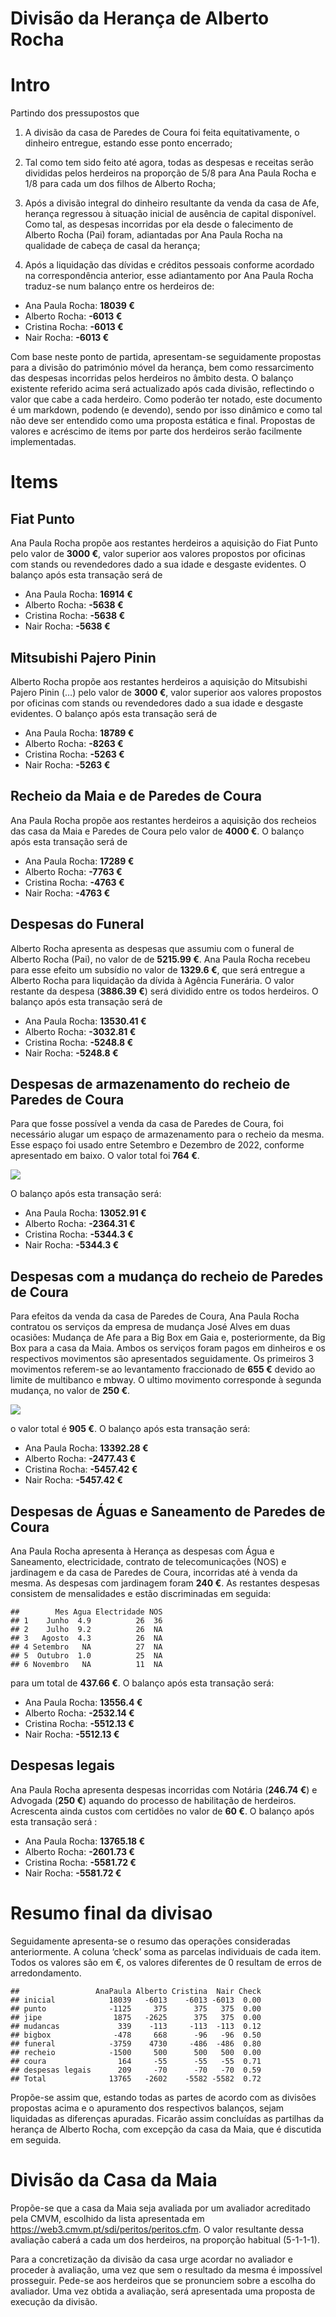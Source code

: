 Divisão da Herança de Alberto Rocha
================

# Intro

Partindo dos pressupostos que

1)  A divisão da casa de Paredes de Coura foi feita equitativamente, o
    dinheiro entregue, estando esse ponto encerrado;

2)  Tal como tem sido feito até agora, todas as despesas e receitas
    serão divididas pelos herdeiros na proporção de 5/8 para Ana Paula
    Rocha e 1/8 para cada um dos filhos de Alberto Rocha;

3)  Após a divisão integral do dinheiro resultante da venda da casa de
    Afe, herança regressou à situação inicial de ausência de capital
    disponível. Como tal, as despesas incorridas por ela desde o
    falecimento de Alberto Rocha (Pai) foram, adiantadas por Ana Paula
    Rocha na qualidade de cabeça de casal da herança;

4)  Após a liquidação das dívidas e créditos pessoais conforme acordado
    na correspondência anterior, esse adiantamento por Ana Paula Rocha
    traduz-se num balanço entre os herdeiros de:

- Ana Paula Rocha: **18039 €**
- Alberto Rocha: **-6013 €**
- Cristina Rocha: **-6013 €**
- Nair Rocha: **-6013 €**

Com base neste ponto de partida, apresentam-se seguidamente propostas
para a divisão do património móvel da herança, bem como ressarcimento
das despesas incorridas pelos herdeiros no âmbito desta. O balanço
existente referido acima será actualizado após cada divisão, reflectindo
o valor que cabe a cada herdeiro. Como poderão ter notado, este
documento é um markdown, podendo (e devendo), sendo por isso dinâmico e
como tal não deve ser entendido como uma proposta estática e final.
Propostas de valores e acréscimo de items por parte dos herdeiros serão
facilmente implementadas.

# Items

## Fiat Punto

Ana Paula Rocha propõe aos restantes herdeiros a aquisição do Fiat Punto
pelo valor de **3000 €**, valor superior aos valores propostos por
oficinas com stands ou revendedores dado a sua idade e desgaste
evidentes. O balanço após esta transação será de

- Ana Paula Rocha: **16914 €**
- Alberto Rocha: **-5638 €**
- Cristina Rocha: **-5638 €**
- Nair Rocha: **-5638 €**

## Mitsubishi Pajero Pinin

Alberto Rocha propõe aos restantes herdeiros a aquisição do Mitsubishi
Pajero Pinin (…) pelo valor de **3000 €**, valor superior aos valores
propostos por oficinas com stands ou revendedores dado a sua idade e
desgaste evidentes. O balanço após esta transação será de

- Ana Paula Rocha: **18789 €**
- Alberto Rocha: **-8263 €**
- Cristina Rocha: **-5263 €**
- Nair Rocha: **-5263 €**

## Recheio da Maia e de Paredes de Coura

Ana Paula Rocha propõe aos restantes herdeiros a aquisição dos recheios
das casa da Maia e Paredes de Coura pelo valor de **4000 €**. O balanço
após esta transação será de

- Ana Paula Rocha: **17289 €**
- Alberto Rocha: **-7763 €**
- Cristina Rocha: **-4763 €**
- Nair Rocha: **-4763 €**

## Despesas do Funeral

Alberto Rocha apresenta as despesas que assumiu com o funeral de Alberto
Rocha (Pai), no valor de de **5215.99 €**. Ana Paula Rocha recebeu para
esse efeito um subsídio no valor de **1329.6 €**, que será entregue a
Alberto Rocha para liquidação da dívida à Agência Funerária. O valor
restante da despesa (**3886.39 €**) será dividido entre os todos
herdeiros. O balanço após esta transação será de

- Ana Paula Rocha: **13530.41 €**
- Alberto Rocha: **-3032.81 €**
- Cristina Rocha: **-5248.8 €**
- Nair Rocha: **-5248.8 €**

## Despesas de armazenamento do recheio de Paredes de Coura

Para que fosse possível a venda da casa de Paredes de Coura, foi
necessário alugar um espaço de armazenamento para o recheio da mesma.
Esse espaço foi usado entre Setembro e Dezembro de 2022, conforme
apresentado em baixo. O valor total foi **764 €**.

![](comprovativos/bigbox.png)

O balanço após esta transação será:

- Ana Paula Rocha: **13052.91 €**
- Alberto Rocha: **-2364.31 €**
- Cristina Rocha: **-5344.3 €**
- Nair Rocha: **-5344.3 €**

## Despesas com a mudança do recheio de Paredes de Coura

Para efeitos da venda da casa de Paredes de Coura, Ana Paula Rocha
contratou os serviços da empresa de mudança José Alves em duas ocasiões:
Mudança de Afe para a Big Box em Gaia e, posteriormente, da Big Box para
a casa da Maia. Ambos os serviços foram pagos em dinheiros e os
respectivos movimentos são apresentados seguidamente. Os primeiros 3
movimentos referem-se ao levantamento fraccionado de **655 €** devido ao
limite de multibanco e mbway. O ultimo movimento corresponde à segunda
mudança, no valor de **250 €**.

![](comprovativos/mudanca.png)

o valor total é **905 €**. O balanço após esta transação será:

- Ana Paula Rocha: **13392.28 €**
- Alberto Rocha: **-2477.43 €**
- Cristina Rocha: **-5457.42 €**
- Nair Rocha: **-5457.42 €**

## Despesas de Águas e Saneamento de Paredes de Coura

Ana Paula Rocha apresenta à Herança as despesas com Água e Saneamento,
electricidade, contrato de telecomunicações (NOS) e jardinagem e da casa
de Paredes de Coura, incorridas até à venda da mesma. As despesas com
jardinagem foram **240 €**. As restantes despesas consistem de
mensalidades e estão discriminadas em seguida:

    ##        Mes Agua Electridade NOS
    ## 1    Junho  4.9          26  36
    ## 2    Julho  9.2          26  NA
    ## 3   Agosto  4.3          26  NA
    ## 4 Setembro   NA          27  NA
    ## 5  Outubro  1.0          25  NA
    ## 6 Novembro   NA          11  NA

para um total de **437.66 €**. O balanço após esta transação será:

- Ana Paula Rocha: **13556.4 €**
- Alberto Rocha: **-2532.14 €**
- Cristina Rocha: **-5512.13 €**
- Nair Rocha: **-5512.13 €**

## Despesas legais

Ana Paula Rocha apresenta despesas incorridas com Notária (**246.74 €**)
e Advogada (**250 €**) aquando do processo de habilitação de herdeiros.
Acrescenta ainda custos com certidões no valor de **60 €**. O balanço
após esta transação será :

- Ana Paula Rocha: **13765.18 €**
- Alberto Rocha: **-2601.73 €**
- Cristina Rocha: **-5581.72 €**
- Nair Rocha: **-5581.72 €**

# Resumo final da divisao

Seguidamente apresenta-se o resumo das operações consideradas
anteriormente. A coluna ‘check’ soma as parcelas individuais de cada
item. Todos os valores são em €, os valores diferentes de 0 resultam de
erros de arredondamento.

    ##                 AnaPaula Alberto Cristina  Nair Check
    ## inicial            18039   -6013    -6013 -6013  0.00
    ## punto              -1125     375      375   375  0.00
    ## jipe                1875   -2625      375   375  0.00
    ## mudancas             339    -113     -113  -113  0.12
    ## bigbox              -478     668      -96   -96  0.50
    ## funeral            -3759    4730     -486  -486  0.80
    ## recheio            -1500     500      500   500  0.00
    ## coura                164     -55      -55   -55  0.71
    ## despesas legais      209     -70      -70   -70  0.59
    ## Total              13765   -2602    -5582 -5582  0.72

Propõe-se assim que, estando todas as partes de acordo com as divisões
propostas acima e o apuramento dos respectivos balanços, sejam
liquidadas as diferenças apuradas. Ficarão assim concluídas as partilhas
da herança de Alberto Rocha, com excepção da casa da Maia, que é
discutida em seguida.

# Divisão da Casa da Maia

Propõe-se que a casa da Maia seja avaliada por um avaliador acreditado
pela CMVM, escolhido da lista apresentada em
<https://web3.cmvm.pt/sdi/peritos/peritos.cfm>. O valor resultante dessa
avaliação caberá a cada um dos herdeiros, na proporção habitual
(5-1-1-1).

Para a concretização da divisão da casa urge acordar no avaliador e
proceder à avaliação, uma vez que sem o resultado da mesma é impossível
prosseguir. Pede-se aos herdeiros que se pronunciem sobre a escolha do
avaliador. Uma vez obtida a avaliação, será apresentada uma proposta de
execução da divisão.
